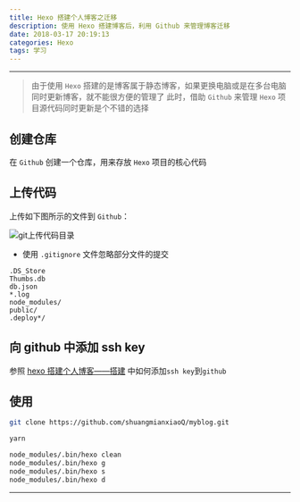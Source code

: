 ```yaml
---
title: Hexo 搭建个人博客之迁移
description: 使用 Hexo 搭建博客后，利用 Github 来管理博客迁移
date: 2018-03-17 20:19:13
categories: Hexo
tags: 学习
---
```


---

> 由于使用 `Hexo` 搭建的是博客属于静态博客，如果更换电脑或是在多台电脑同时更新博客，就不能很方便的管理了
> 此时，借助 `Github` 来管理 `Hexo` 项目源代码同时更新是个不错的选择

## 创建仓库

在 `Github` 创建一个仓库，用来存放 `Hexo` 项目的核心代码

## 上传代码

上传如下图所示的文件到 `Github`：

![git上传代码目录](/images/hexo迁移/git上传目录.png)

- 使用 `.gitignore` 文件忽略部分文件的提交

```
.DS_Store
Thumbs.db
db.json
*.log
node_modules/
public/
.deploy*/
```

## 向 github 中添加 ssh key

参照 [hexo 搭建个人博客——搭建](https://shuangmianxiaoq.github.io/2018/03/17/hexo%E6%90%AD%E5%BB%BA%E4%B8%AA%E4%BA%BA%E5%8D%9A%E5%AE%A2%E2%80%94%E2%80%94%E6%90%AD%E5%BB%BA/) 中如何添加`ssh key`到`github`

## 使用

```bash
git clone https://github.com/shuangmianxiaoQ/myblog.git

yarn

node_modules/.bin/hexo clean
node_modules/.bin/hexo g
node_modules/.bin/hexo s
node_modules/.bin/hexo d
```

---
